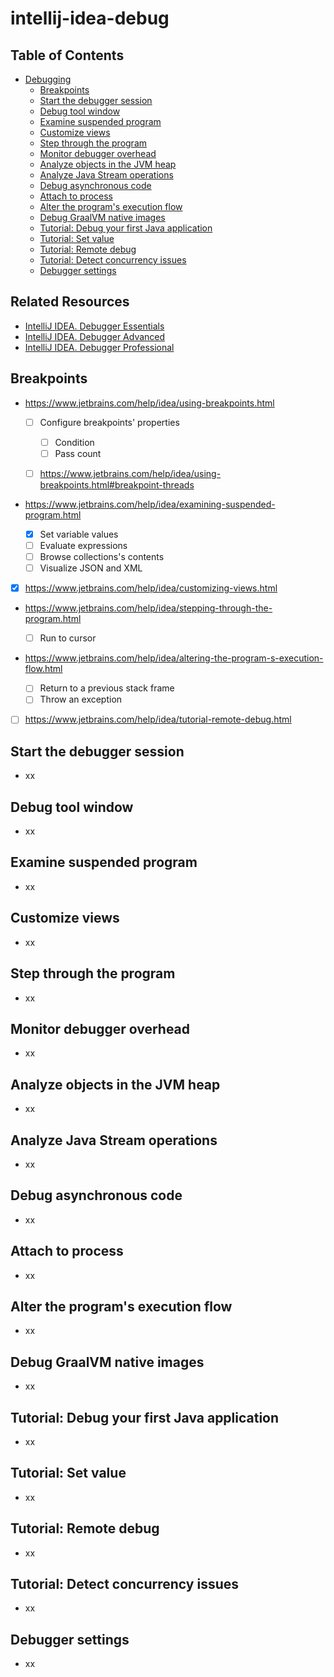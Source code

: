# intellij-idea-debug

## Table of Contents

- [Debugging](https://www.jetbrains.com/help/idea/debugging-code.html)
  - [Breakpoints](https://github.com/Jian-Min-Huang/intellij-idea-debug?tab=readme-ov-file#breakpoints)
  - [Start the debugger session](https://github.com/Jian-Min-Huang/intellij-idea-debug?tab=readme-ov-file#start-the-debugger-session)
  - [Debug tool window](https://github.com/Jian-Min-Huang/intellij-idea-debug?tab=readme-ov-file#debug-tool-window)
  - [Examine suspended program](https://github.com/Jian-Min-Huang/intellij-idea-debug?tab=readme-ov-file#examine-suspended-program)
  - [Customize views](https://github.com/Jian-Min-Huang/intellij-idea-debug?tab=readme-ov-file#customize-views)
  - [Step through the program](https://github.com/Jian-Min-Huang/intellij-idea-debug?tab=readme-ov-file#step-through-the-program)
  - [Monitor debugger overhead](https://github.com/Jian-Min-Huang/intellij-idea-debug?tab=readme-ov-file#monitor-debugger-overhead)
  - [Analyze objects in the JVM heap](https://github.com/Jian-Min-Huang/intellij-idea-debug?tab=readme-ov-file#analyze-objects-in-the-jvm-heap)
  - [Analyze Java Stream operations](https://github.com/Jian-Min-Huang/intellij-idea-debug?tab=readme-ov-file#analyze-java-stream-operations)
  - [Debug asynchronous code](https://github.com/Jian-Min-Huang/intellij-idea-debug?tab=readme-ov-file#debug-asynchronous-code)
  - [Attach to process](https://github.com/Jian-Min-Huang/intellij-idea-debug?tab=readme-ov-file#attach-to-process)
  - [Alter the program's execution flow](https://github.com/Jian-Min-Huang/intellij-idea-debug?tab=readme-ov-file#alter-the-programs-execution-flow)
  - [Debug GraalVM native images](https://github.com/Jian-Min-Huang/intellij-idea-debug?tab=readme-ov-file#debug-graalvm-native-images)
  - [Tutorial: Debug your first Java application](https://github.com/Jian-Min-Huang/intellij-idea-debug?tab=readme-ov-file#tutorial-debug-your-first-java-application)
  - [Tutorial: Set value](https://github.com/Jian-Min-Huang/intellij-idea-debug?tab=readme-ov-file#tutorial-set-value)
  - [Tutorial: Remote debug](https://github.com/Jian-Min-Huang/intellij-idea-debug?tab=readme-ov-file#tutorial-remote-debug)
  - [Tutorial: Detect concurrency issues](https://github.com/Jian-Min-Huang/intellij-idea-debug?tab=readme-ov-file#tutorial-detect-concurrency-issues)
  - [Debugger settings](https://github.com/Jian-Min-Huang/intellij-idea-debug?tab=readme-ov-file#debugger-settings)

## Related Resources

- [IntelliJ IDEA. Debugger Essentials](https://www.youtube.com/watch?v=59RC8gVPlvk)
- [IntelliJ IDEA. Debugger Advanced](https://www.youtube.com/watch?v=40Og3hTV--k)
- [IntelliJ IDEA. Debugger Professional](https://www.youtube.com/watch?v=JPR3w3Qtwzw)

## Breakpoints

- https://www.jetbrains.com/help/idea/using-breakpoints.html

  - [ ] Configure breakpoints' properties

    - [ ] Condition
    - [ ] Pass count

  - [ ] https://www.jetbrains.com/help/idea/using-breakpoints.html#breakpoint-threads

- https://www.jetbrains.com/help/idea/examining-suspended-program.html

  - [x] Set variable values
  - [ ] Evaluate expressions
  - [ ] Browse collections's contents
  - [ ] Visualize JSON and XML

- [x] https://www.jetbrains.com/help/idea/customizing-views.html

- https://www.jetbrains.com/help/idea/stepping-through-the-program.html

  - [ ] Run to cursor

- https://www.jetbrains.com/help/idea/altering-the-program-s-execution-flow.html

  - [ ] Return to a previous stack frame
  - [ ] Throw an exception

- [ ] https://www.jetbrains.com/help/idea/tutorial-remote-debug.html

## Start the debugger session

- xx

## Debug tool window

- xx

## Examine suspended program

- xx

## Customize views

- xx

## Step through the program

- xx

## Monitor debugger overhead

- xx

## Analyze objects in the JVM heap

- xx

## Analyze Java Stream operations

- xx

## Debug asynchronous code

- xx

## Attach to process

- xx

## Alter the program's execution flow

- xx

## Debug GraalVM native images

- xx

## Tutorial: Debug your first Java application

- xx

## Tutorial: Set value

- xx

## Tutorial: Remote debug

- xx

## Tutorial: Detect concurrency issues

- xx

## Debugger settings

- xx
